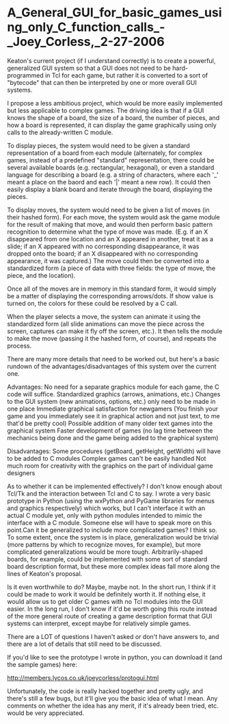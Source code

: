 A\_General\_GUI\_for\_basic\_games\_using\_only\_C\_function\_calls\_-\_Joey\_Corless,\_2-27-2006
=================================================================================================

Keaton's current project (if I understand correctly) is to create a powerful, generalized GUI system so that a GUI does not need to be hard-programmed in Tcl for each game, but rather it is converted to a sort of "bytecode" that can then be interpreted by one or more overall GUI systems.

I propose a less ambitious project, which would be more easily implemented but less applicable to complex games. The driving idea is that if a GUI knows the shape of a board, the size of a board, the number of pieces, and how a board is represented, it can display the game graphically using only calls to the already-written C module.

To display pieces, the system would need to be given a standard representation of a board from each module (alternately, for complex games, instead of a predefined "standard" representation, there could be several available boards (e.g. rectangular, hexagonal), or even a standard language for describing a board (e.g. a string of characters, where each '\_' meant a place on the baord and each '|' meant a new row). It could then easily display a blank board and iterate through the board, displaying the pieces.

To display moves, the system would need to be given a list of moves (in their hashed form). For each move, the system would ask the game module for the result of making that move, and would then perform basic pattern recognition to determine what the type of move was made. (E.g. if an X disappeared from one location and an X appeared in another, treat it as a slide; if an X appeared with no corresponding disappearance, it was dropped onto the board; if an X disappeared with no corresponding appearance, it was captured.) The move could then be converted into a standardized form (a piece of data with three fields: the type of move, the piece, and the location).

Once all of the moves are in memory in this standard form, it would simply be a matter of displaying the corresponding arrows/dots. If show value is turned on, the colors for these could be resolved by a C call.

When the player selects a move, the system can animate it using the standardized form (all slide animations can move the piece across the screen, captures can make it fly off the screen, etc.). It then tells the module to make the move (passing it the hashed form, of course), and repeats the process.

There are many more details that need to be worked out, but here's a basic rundown of the advantages/disadvantages of this system over the current one.

Advantages: No need for a separate graphics module for each game, the C code will suffice. Standardized graphics (arrows, animations, etc.) Changes to the GUI system (new animations, options, etc.) only need to be made in one place Immediate graphical satisfaction for newgamers (You finish your game and you immediately see it in graphical action and not just text, to me that'd be pretty cool) Possible addition of many older text games into the graphical system Faster development of games (no lag time between the mechanics being done and the game being added to the graphical system)

Disadvantages: Some procedures (getBoard, getHeight, getWidth) will have to be added to C modules Complex games can't be easily handled Not much room for creativity with the graphics on the part of individual game designers

As to whether it can be implemented effectively? I don't know enough about Tcl/Tk and the interaction between Tcl and C to say. I wrote a very basic prototype in Python (using the wxPython and PyGame libraries for menus and graphics respectively) which works, but I can't interface it with an actual C module yet, only with python modules intended to mimic the interface with a C module. Someone else will have to speak more on this point.Can it be generalized to include more complicated games? I think so. To some extent, once the system is in place, generalization would be trivial (more patterns by which to recognize moves, for example), but more complicated generalizations would be more tough. Arbitrarily-shaped boards, for example, could be implemented with some sort of standard board description format, but these more complex ideas fall more along the lines of Keaton's proposal.

Is it even worthwhile to do? Maybe, maybe not. In the short run, I think if it could be made to work it would be definitely worth it. If nothing else, it would allow us to get older C games with no Tcl modules into the GUI easier. In the long run, I don't know if it'd be worth going this route instead of the more general route of creating a game description format that GUI systems can interpret, except maybe for relatively simple games.

There are a LOT of questions I haven't asked or don't have answers to, and there are a lot of details that still need to be discussed.

If you'd like to see the prototype I wrote in python, you can download it (and the sample games) here:

<http://members.lycos.co.uk/joeycorless/protogui.html>

Unfortunately, the code is really hacked together and pretty ugly, and there's still a few bugs, but it'll give you the basic idea of what I mean. Any comments on whether the idea has any merit, if it's already been tried, etc. would be very appreciated.
